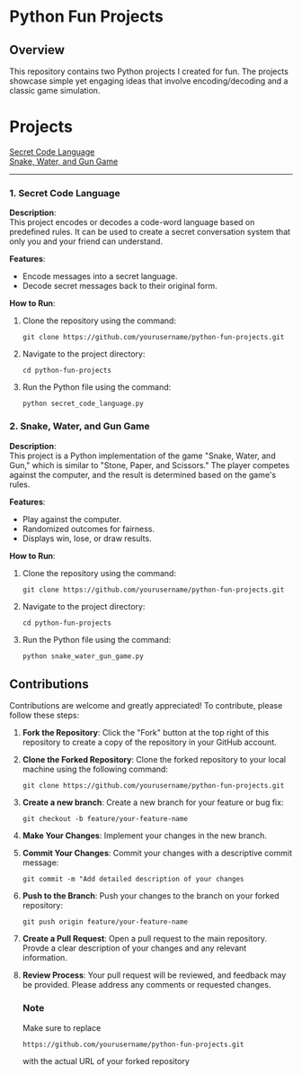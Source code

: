 # Python Fun Projects  

## Overview  
This repository contains two Python projects I created for fun. The projects showcase simple yet engaging ideas that involve encoding/decoding and a classic game simulation.  

# Projects
[Secret Code Language](secret_code_language.py)  
[Snake, Water, and Gun Game](snake_water_gun_game.py)

---

### 1. **Secret Code Language**  
**Description**:  
This project encodes or decodes a code-word language based on predefined rules. It can be used to create a secret conversation system that only you and your friend can understand.  

**Features**:  
- Encode messages into a secret language.  
- Decode secret messages back to their original form.  

**How to Run**:  
1. Clone the repository using the command:  
   ```
   git clone https://github.com/yourusername/python-fun-projects.git
   ```
2. Navigate to the project directory:
   ```
   cd python-fun-projects
   ```  
3. Run the Python file using the command:  
   ```
   python secret_code_language.py
   ```


### 2. **Snake, Water, and Gun Game**  
**Description**:  
This project is a Python implementation of the game "Snake, Water, and Gun," which is similar to "Stone, Paper, and Scissors." The player competes against the computer, and the result is determined based on the game's rules.  

**Features**:  
- Play against the computer.  
- Randomized outcomes for fairness.  
- Displays win, lose, or draw results.  

**How to Run**:  
1. Clone the repository using the command:
   ```
   git clone https://github.com/yourusername/python-fun-projects.git
   ```
2. Navigate to the project directory:
   ```
   cd python-fun-projects
   ```  
3. Run the Python file using the command:  
   ```bash
   python snake_water_gun_game.py

## Contributions
Contributions are welcome and greatly appreciated! To contribute, please follow these steps:

1. **Fork the Repository**: Click the "Fork" button at the top right of this repository to create a copy of the repository in your GitHub account.

2. **Clone the Forked Repository**: Clone the forked repository to your local machine using the following command:
   ```
   git clone https://github.com/yourusername/python-fun-projects.git
   ```

3. **Create a new branch**: Create a new branch for your feature or bug fix:
   ```
   git checkout -b feature/your-feature-name
   ```

4. **Make Your Changes**: Implement your changes in the new branch.

5. **Commit Your Changes**: Commit your changes with a descriptive commit message:
   ```
   git commit -m "Add detailed description of your changes
   ```

6. **Push to the Branch**: Push your changes to the branch on your forked repository:
   ```
   git push origin feature/your-feature-name
   ```
7. **Create a Pull Request**: Open a pull request to the main repository. Provde a clear description of your changes and any relevant information.

8. **Review Process**: Your pull request will be reviewed, and feedback may be provided. Please address any comments or requested changes.


   ### Note
   Make sure to replace
   ```
   https://github.com/yourusername/python-fun-projects.git
   ```
   with the actual URL of your forked repository
